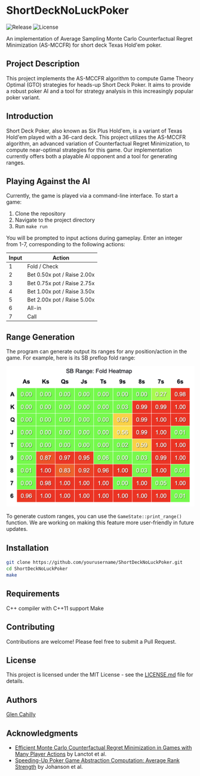 # ShortDeckNoLuckPoker
![Release](https://img.shields.io/badge/release-v0.2.0-blue)
![License](https://img.shields.io/badge/License-MIT-yellow.svg)

An implementation of Average Sampling Monte Carlo Counterfactual Regret Minimization (AS-MCCFR) for short deck Texas Hold'em poker.

## Project Description
This project implements the AS-MCCFR algorithm to compute Game Theory Optimal (GTO) strategies for heads-up Short Deck Poker. It aims to provide a robust poker AI and a tool for strategy analysis in this increasingly popular poker variant.

## Introduction
Short Deck Poker, also known as Six Plus Hold'em, is a variant of Texas Hold'em played with a 36-card deck. This project utilizes the AS-MCCFR algorithm, an advanced variation of Counterfactual Regret Minimization, to compute near-optimal strategies for this game. Our implementation currently offers both a playable AI opponent and a tool for generating ranges.

## Playing Against the AI
Currently, the game is played via a command-line interface. To start a game:

1. Clone the repository
2. Navigate to the project directory
3. Run `make run`

You will be prompted to input actions during gameplay. Enter an integer from 1-7, corresponding to the following actions:

| Input | Action                    |
|-------|---------------------------|
| 1     | Fold / Check              |
| 2     | Bet 0.50x pot / Raise 2.00x |
| 3     | Bet 0.75x pot / Raise 2.75x |
| 4     | Bet 1.00x pot / Raise 3.50x |
| 5     | Bet 2.00x pot / Raise 5.00x |
| 6     | All-in                    |
| 7     | Call                      |

## Range Generation
The program can generate output its ranges for any position/action in the game. For example, here is its SB preflop fold range:

![SB Preflop Fold Range](sb_preflop_fold_range.png)

To generate custom ranges, you can use the `GameState::print_range()` function. We are working on making this feature more user-friendly in future updates.

## Installation
```bash
git clone https://github.com/yourusername/ShortDeckNoLuckPoker.git
cd ShortDeckNoLuckPoker
make
```

## Requirements
C++ compiler with C++11 support
Make

## Contributing
Contributions are welcome! Please feel free to submit a Pull Request.

## License
This project is licensed under the MIT License - see the [LICENSE.md](LICENSE.md) file for details.

## Authors

[Glen Cahilly](https://github.com/gmc17)

## Acknowledgments
- [Efficient Monte Carlo Counterfactual Regret Minimization in Games with Many Player Actions](https://proceedings.neurips.cc/paper_files/paper/2012/file/3df1d4b96d8976ff5986393e8767f5b2-Paper.pdf) by Lanctot et al.
- [Speeding-Up Poker Game Abstraction Computation: Average Rank Strength](https://cdn.aaai.org/ocs/ws/ws1014/7083-30526-1-PB.pdf) by Johanson et al.
